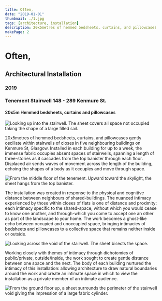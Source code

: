 ```yaml
---
title: Often,
date: "2019-01-01"
thumbnail: ./1.jpg
tags: [architecture, installation]
description: 20x5metres of hemmed bedsheets, curtains, and pillowcases gently oscillate within stairwells of closes in five neighbouring Glasgow tenements.
makePage: 2
---
```

# Often,
## Architectural Installation
### 2019
### Tenement Stairwell 148 - 289 Kenmure St.
#### 20x5m Hemmed bedsheets, curtains and pillowcases

![Looking up into the stairwell. The sheet covers all space not occupied taking the shape of a large filled sail.](./1.png)

20x5metres of hemmed bedsheets, curtains, and pillowcases gently oscillate within stairwells of closes in five neighbouring buildings on Kenmure St, Glasgow. Installed in each building for up to a week, the immense fabric occupies absent spaces of stairwells, spanning a length of three-stories as it cascades from the top banister through each floor. Displaced air sends waves of movement across the length of the building, echoing the shapes of a body as it occupies and move through space.

![From the middle floor of the tenement. Upward toward the skylight, the sheet hangs from the top banister.](./2.png)

The installation was created in response to the physical and cognitive distance between neighbours of shared-buildings. The nuanced intimacy experienced by those within closes of flats is one of distance and proximity: each intimacy specific to the shared-space, without which you would cease to know one another, and through-which you come to accept one an other as part of the landscape to your home. The work becomes a ghost-like echo between occupied and unoccupied space, bringing intimacies of bedsheets and pillowcases to a collective space that remains neither inside or outside.

![Looking across the void of the stairwell. The sheet bisects the space. ](./3.png)

Working closely with themes of intimacy through dichotomies of public/private, outside/inside, the work sought to create gentle distance between one space and the next. The body of each building nurtured the intimacy of this installation: allowing architecture to draw natural boundaries around the work and create an intimate space in which to view the installation as a private member of an intimate audience.

![From the ground floor up, a sheet surrounds the perimeter of the stairwell void giving the impression of a large fabric cylinder.](./4.png)